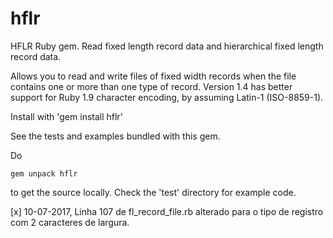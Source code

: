 # hflr
HFLR Ruby gem. Read fixed length record data and hierarchical fixed length record data.

Allows you to read and write files of fixed width records when the file contains one or more
than one type of record. Version 1.4 has better support for Ruby 1.9 character encoding, by
assuming Latin-1 (ISO-8859-1).

Install with 'gem install hflr'


See the tests and examples bundled with this gem.

Do 

	gem unpack hflr
	
to get the source locally.	 Check the 'test' directory for example code.

[x] 10-07-2017, Linha 107 de fl_record_file.rb alterado para o tipo de registro com 2 caracteres de largura.
